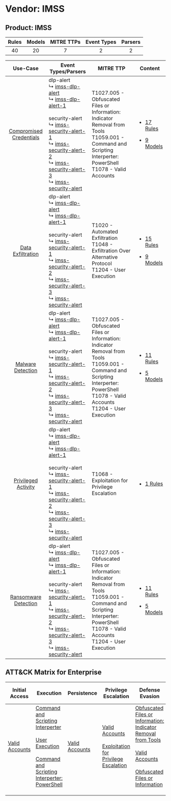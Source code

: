 Vendor: IMSS
============
Product: IMSS
-------------
| Rules | Models | MITRE TTPs | Event Types | Parsers |
|:-----:|:------:|:----------:|:-----------:|:-------:|
|  40   |   20   |     7      |      2      |    2    |

|                                  Use-Case                                  | Event Types/Parsers                                                                                                                                                                                                                                                                                                                                                                                                                                                                           | MITRE TTP                                                                                                                                                                                      | Content                                                                                                       |
|:--------------------------------------------------------------------------:| --------------------------------------------------------------------------------------------------------------------------------------------------------------------------------------------------------------------------------------------------------------------------------------------------------------------------------------------------------------------------------------------------------------------------------------------------------------------------------------------- | ---------------------------------------------------------------------------------------------------------------------------------------------------------------------------------------------- | ------------------------------------------------------------------------------------------------------------- |
| [Compromised Credentials](../../../UseCases/uc_compromised_credentials.md) |  dlp-alert<br> ↳ [imss-dlp-alert](Parsers/parserContent_imss-dlp-alert.md)<br> ↳ [imss-dlp-alert-1](Parsers/parserContent_imss-dlp-alert-1.md)<br><br> security-alert<br> ↳ [imss-security-alert-1](Parsers/parserContent_imss-security-alert-1.md)<br> ↳ [imss-security-alert-2](Parsers/parserContent_imss-security-alert-2.md)<br> ↳ [imss-security-alert-3](Parsers/parserContent_imss-security-alert-3.md)<br> ↳ [imss-security-alert](Parsers/parserContent_imss-security-alert.md)<br> | T1027.005 - Obfuscated Files or Information: Indicator Removal from Tools<br>T1059.001 - Command and Scripting Interperter: PowerShell<br>T1078 - Valid Accounts<br>                           | [<ul><li>17 Rules</li></ul><ul><li>9 Models</li></ul>](Rules_Models/r_m_imss_imss_Compromised_Credentials.md) |
|       [Data Exfiltration](../../../UseCases/uc_data_exfiltration.md)       |  dlp-alert<br> ↳ [imss-dlp-alert](Parsers/parserContent_imss-dlp-alert.md)<br> ↳ [imss-dlp-alert-1](Parsers/parserContent_imss-dlp-alert-1.md)<br><br> security-alert<br> ↳ [imss-security-alert-1](Parsers/parserContent_imss-security-alert-1.md)<br> ↳ [imss-security-alert-2](Parsers/parserContent_imss-security-alert-2.md)<br> ↳ [imss-security-alert-3](Parsers/parserContent_imss-security-alert-3.md)<br> ↳ [imss-security-alert](Parsers/parserContent_imss-security-alert.md)<br> | T1020 - Automated Exfiltration<br>T1048 - Exfiltration Over Alternative Protocol<br>T1204 - User Execution<br>                                                                                 | [<ul><li>15 Rules</li></ul><ul><li>9 Models</li></ul>](Rules_Models/r_m_imss_imss_Data_Exfiltration.md)       |
|       [Malware Detection](../../../UseCases/uc_malware_detection.md)       |  dlp-alert<br> ↳ [imss-dlp-alert](Parsers/parserContent_imss-dlp-alert.md)<br> ↳ [imss-dlp-alert-1](Parsers/parserContent_imss-dlp-alert-1.md)<br><br> security-alert<br> ↳ [imss-security-alert-1](Parsers/parserContent_imss-security-alert-1.md)<br> ↳ [imss-security-alert-2](Parsers/parserContent_imss-security-alert-2.md)<br> ↳ [imss-security-alert-3](Parsers/parserContent_imss-security-alert-3.md)<br> ↳ [imss-security-alert](Parsers/parserContent_imss-security-alert.md)<br> | T1027.005 - Obfuscated Files or Information: Indicator Removal from Tools<br>T1059.001 - Command and Scripting Interperter: PowerShell<br>T1078 - Valid Accounts<br>T1204 - User Execution<br> | [<ul><li>11 Rules</li></ul><ul><li>5 Models</li></ul>](Rules_Models/r_m_imss_imss_Malware_Detection.md)       |
|     [Privileged Activity](../../../UseCases/uc_privileged_activity.md)     |  dlp-alert<br> ↳ [imss-dlp-alert](Parsers/parserContent_imss-dlp-alert.md)<br> ↳ [imss-dlp-alert-1](Parsers/parserContent_imss-dlp-alert-1.md)<br><br> security-alert<br> ↳ [imss-security-alert-1](Parsers/parserContent_imss-security-alert-1.md)<br> ↳ [imss-security-alert-2](Parsers/parserContent_imss-security-alert-2.md)<br> ↳ [imss-security-alert-3](Parsers/parserContent_imss-security-alert-3.md)<br> ↳ [imss-security-alert](Parsers/parserContent_imss-security-alert.md)<br> | T1068 - Exploitation for Privilege Escalation<br>                                                                                                                                              | [<ul><li>1 Rules</li></ul>](Rules_Models/r_m_imss_imss_Privileged_Activity.md)                                |
|    [Ransomware Detection](../../../UseCases/uc_ransomware_detection.md)    |  dlp-alert<br> ↳ [imss-dlp-alert](Parsers/parserContent_imss-dlp-alert.md)<br> ↳ [imss-dlp-alert-1](Parsers/parserContent_imss-dlp-alert-1.md)<br><br> security-alert<br> ↳ [imss-security-alert-1](Parsers/parserContent_imss-security-alert-1.md)<br> ↳ [imss-security-alert-2](Parsers/parserContent_imss-security-alert-2.md)<br> ↳ [imss-security-alert-3](Parsers/parserContent_imss-security-alert-3.md)<br> ↳ [imss-security-alert](Parsers/parserContent_imss-security-alert.md)<br> | T1027.005 - Obfuscated Files or Information: Indicator Removal from Tools<br>T1059.001 - Command and Scripting Interperter: PowerShell<br>T1078 - Valid Accounts<br>T1204 - User Execution<br> | [<ul><li>11 Rules</li></ul><ul><li>5 Models</li></ul>](Rules_Models/r_m_imss_imss_Ransomware_Detection.md)    |

ATT&CK Matrix for Enterprise
----------------------------
| Initial Access                                                      | Execution                                                                                                                                                                                                                                                       | Persistence                                                         | Privilege Escalation                                                                                                                                          | Defense Evasion                                                                                                                                                                                                                                                               | Credential Access | Discovery | Lateral Movement | Collection | Command and Control | Exfiltration                                                                                                                                                           | Impact |
| ------------------------------------------------------------------- | --------------------------------------------------------------------------------------------------------------------------------------------------------------------------------------------------------------------------------------------------------------- | ------------------------------------------------------------------- | ------------------------------------------------------------------------------------------------------------------------------------------------------------- | ----------------------------------------------------------------------------------------------------------------------------------------------------------------------------------------------------------------------------------------------------------------------------- | ----------------- | --------- | ---------------- | ---------- | ------------------- | ---------------------------------------------------------------------------------------------------------------------------------------------------------------------- | ------ |
| [Valid Accounts](https://attack.mitre.org/techniques/T1078)<br><br> | [Command and Scripting Interperter](https://attack.mitre.org/techniques/T1059)<br><br>[User Execution](https://attack.mitre.org/techniques/T1204)<br><br>[Command and Scripting Interperter: PowerShell](https://attack.mitre.org/techniques/T1059/001)<br><br> | [Valid Accounts](https://attack.mitre.org/techniques/T1078)<br><br> | [Valid Accounts](https://attack.mitre.org/techniques/T1078)<br><br>[Exploitation for Privilege Escalation](https://attack.mitre.org/techniques/T1068)<br><br> | [Obfuscated Files or Information: Indicator Removal from Tools](https://attack.mitre.org/techniques/T1027/005)<br><br>[Valid Accounts](https://attack.mitre.org/techniques/T1078)<br><br>[Obfuscated Files or Information](https://attack.mitre.org/techniques/T1027)<br><br> |                   |           |                  |            |                     | [Exfiltration Over Alternative Protocol](https://attack.mitre.org/techniques/T1048)<br><br>[Automated Exfiltration](https://attack.mitre.org/techniques/T1020)<br><br> |        |